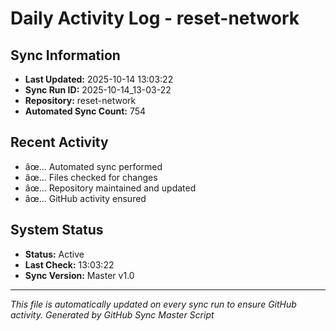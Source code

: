 ﻿# Daily Activity Log - reset-network

## Sync Information
- **Last Updated:** 2025-10-14 13:03:22
- **Sync Run ID:** 2025-10-14_13-03-22
- **Repository:** reset-network
- **Automated Sync Count:** 754

## Recent Activity
- âœ… Automated sync performed
- âœ… Files checked for changes
- âœ… Repository maintained and updated
- âœ… GitHub activity ensured

## System Status
- **Status:** Active
- **Last Check:** 13:03:22
- **Sync Version:** Master v1.0

---
*This file is automatically updated on every sync run to ensure GitHub activity.*
*Generated by GitHub Sync Master Script*
